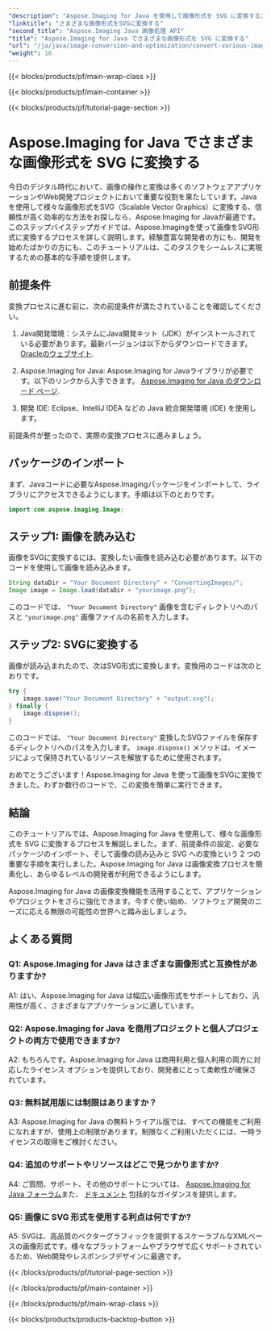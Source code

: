 ```yaml
---
"description": "Aspose.Imaging for Java を使用して画像形式を SVG に変換する方法を学びましょう。開発者向けのステップバイステップガイドです。"
"linktitle": "さまざまな画像形式をSVGに変換する"
"second_title": "Aspose.Imaging Java 画像処理 API"
"title": "Aspose.Imaging for Java でさまざまな画像形式を SVG に変換する"
"url": "/ja/java/image-conversion-and-optimization/convert-various-image-formats-to-svg/"
"weight": 16
---
```


{{< blocks/products/pf/main-wrap-class >}}

{{< blocks/products/pf/main-container >}}

{{< blocks/products/pf/tutorial-page-section >}}

# Aspose.Imaging for Java でさまざまな画像形式を SVG に変換する

今日のデジタル時代において、画像の操作と変換は多くのソフトウェアアプリケーションやWeb開発プロジェクトにおいて重要な役割を果たしています。Javaを使用して様々な画像形式をSVG（Scalable Vector Graphics）に変換する、信頼性が高く効率的な方法をお探しなら、Aspose.Imaging for Javaが最適です。このステップバイステップガイドでは、Aspose.Imagingを使って画像をSVG形式に変換するプロセスを詳しく説明します。経験豊富な開発者の方にも、開発を始めたばかりの方にも、このチュートリアルは、このタスクをシームレスに実現するための基本的な手順を提供します。

## 前提条件

変換プロセスに進む前に、次の前提条件が満たされていることを確認してください。

1. Java開発環境：システムにJava開発キット（JDK）がインストールされている必要があります。最新バージョンは以下からダウンロードできます。 [Oracleのウェブサイト](https://www。oracle.com/java/technologies/javase-downloads).

2. Aspose.Imaging for Java: Aspose.Imaging for Javaライブラリが必要です。以下のリンクから入手できます。 [Aspose.Imaging for Java のダウンロード ページ](https://releases。aspose.com/imaging/java/).

3. 開発 IDE: Eclipse、IntelliJ IDEA などの Java 統合開発環境 (IDE) を使用します。

前提条件が整ったので、実際の変換プロセスに進みましょう。

## パッケージのインポート

まず、Javaコードに必要なAspose.Imagingパッケージをインポートして、ライブラリにアクセスできるようにします。手順は以下のとおりです。

```java
import com.aspose.imaging.Image;
```

## ステップ1: 画像を読み込む

画像をSVGに変換するには、変換したい画像を読み込む必要があります。以下のコードを使用して画像を読み込みます。

```java
String dataDir = "Your Document Directory" + "ConvertingImages/";
Image image = Image.load(dataDir + "yourimage.png");
```

このコードでは、 `"Your Document Directory"` 画像を含むディレクトリへのパスと `"yourimage.png"` 画像ファイルの名前を入力します。

## ステップ2: SVGに変換する

画像が読み込まれたので、次はSVG形式に変換します。変換用のコードは次のとおりです。

```java
try {
    image.save("Your Document Directory" + "output.svg");
} finally {
    image.dispose();
}
```

このコードでは、 `"Your Document Directory"` 変換したSVGファイルを保存するディレクトリへのパスを入力します。 `image.dispose()` メソッドは、イメージによって保持されているリソースを解放するために使用されます。

おめでとうございます！Aspose.Imaging for Java を使って画像をSVGに変換できました。わずか数行のコードで、この変換を簡単に実行できます。

## 結論

このチュートリアルでは、Aspose.Imaging for Java を使用して、様々な画像形式を SVG に変換するプロセスを解説しました。まず、前提条件の設定、必要なパッケージのインポート、そして画像の読み込みと SVG への変換という 2 つの重要な手順を実行しました。Aspose.Imaging for Java は画像変換プロセスを簡素化し、あらゆるレベルの開発者が利用できるようにします。

Aspose.Imaging for Java の画像変換機能を活用することで、アプリケーションやプロジェクトをさらに強化できます。今すぐ使い始め、ソフトウェア開発のニーズに応える無限の可能性の世界へと踏み出しましょう。

## よくある質問

### Q1: Aspose.Imaging for Java はさまざまな画像形式と互換性がありますか?

A1: はい、Aspose.Imaging for Java は幅広い画像形式をサポートしており、汎用性が高く、さまざまなアプリケーションに適しています。

### Q2: Aspose.Imaging for Java を商用プロジェクトと個人プロジェクトの両方で使用できますか?

A2: もちろんです。Aspose.Imaging for Java は商用利用と個人利用の両方に対応したライセンス オプションを提供しており、開発者にとって柔軟性が確保されています。

### Q3: 無料試用版には制限はありますか？

A3: Aspose.Imaging for Java の無料トライアル版では、すべての機能をご利用になれますが、使用上の制限があります。制限なくご利用いただくには、一時ライセンスの取得をご検討ください。

### Q4: 追加のサポートやリソースはどこで見つかりますか?

A4: ご質問、サポート、その他のサポートについては、 [Aspose.Imaging for Java フォーラム](https://forum.aspose.com/)また、 [ドキュメント](https://reference.aspose.com/imaging/java/) 包括的なガイダンスを提供します。

### Q5: 画像に SVG 形式を使用する利点は何ですか?

A5: SVGは、高品質のベクターグラフィックを提供するスケーラブルなXMLベースの画像形式です。様々なプラットフォームやブラウザで広くサポートされているため、Web開発やレスポンシブデザインに最適です。

{{< /blocks/products/pf/tutorial-page-section >}}

{{< /blocks/products/pf/main-container >}}

{{< /blocks/products/pf/main-wrap-class >}}

{{< blocks/products/products-backtop-button >}}
